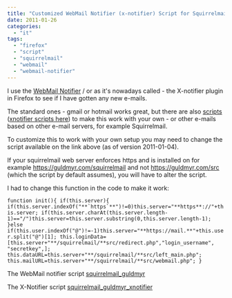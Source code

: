```yaml
---
title: "Customized WebMail Notifier (x-notifier) Script for Squirrelmail"
date: 2011-01-26
categories: 
  - "it"
tags: 
  - "firefox"
  - "script"
  - "squirrelmail"
  - "webmail"
  - "webmail-notifier"
---
```


I use the [WebMail Notifier](http://webmailnotifier.mozdev.org/ "webmail notifier") / or as it's nowadays called - the X-notifier plugin in Firefox to see if I have gotten any new e-mails.

The standard ones - gmail or hotmail works great, but there are also [scripts](http://webmailnotifier.mozdev.org/scripts/ "webmail scripts") ([xnotifier scripts here](http://xnotifier.tobwithu.com/scripts.php "http://xnotifier.tobwithu.com/scripts.php")) to make this work with your own - or other e-mails based on other e-mail servers, for example Squirrelmail.

To customize this to work with your own setup you may need to change the script available on the link above (as of version 2011-01-04).

If your squirrelmail web server enforces https and is installed on for example https://guldmyr.com/squirrelmail and not https://guldmyr.com/src (which the script by default assumes), you will have to alter the script.

I had to change this function in the code to make it work:

``function init(){ if(this.server){ if(this.server.indexOf("**`https`**")!=0)this.server="**https**://"+this.server; if(this.server.charAt(this.server.length-1)=="/")this.server=this.server.substring(0,this.server.length-1); }else if(this.user.indexOf("@")!=-1)this.server="**https://mail.**"+this.user.split("@")[1]; this.loginData=[this.server+"**/squirrelmail/**src/redirect.php","login_username", "secretkey",]; this.dataURL=this.server+"**/squirrelmail/**src/left_main.php"; this.mailURL=this.server+"**/squirrelmail/**src/webmail.php"; }``

The WebMail notifier script [squirrelmail\_guldmyr](../wp-content/uploads/squirrelmail_guldmyr.js)

The X-Notifier script [squirrelmail\_guldmyr\_xnotifier](http://www.guldmyr.com/blog/wp-content/uploads/squirrelmail_guldmyr_xnotifier.js)
